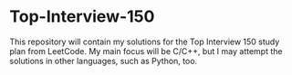 # Top-Interview-150
This repository will contain my solutions for the Top Interview 150 study plan from LeetCode.
My main focus will be C/C++, but I may attempt the solutions in other languages, such as Python, too.
